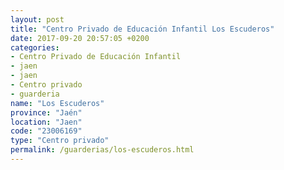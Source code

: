 ```yaml
---
layout: post
title: "Centro Privado de Educación Infantil Los Escuderos"
date: 2017-09-20 20:57:05 +0200
categories:
- Centro Privado de Educación Infantil
- jaen
- jaen
- Centro privado
- guarderia
name: "Los Escuderos"
province: "Jaén"
location: "Jaen"
code: "23006169"
type: "Centro privado"
permalink: /guarderias/los-escuderos.html
---
```

